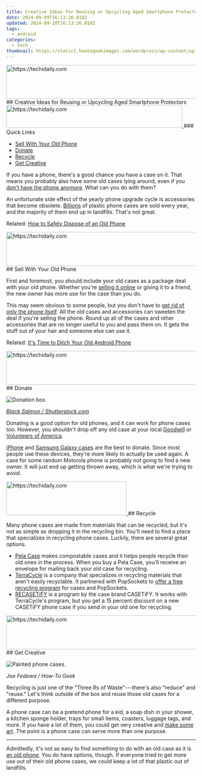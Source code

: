 ```yaml
---
title: Creative Ideas for Reusing or Upcycling Aged Smartphone Protectors
date: 2024-09-09T16:13:26.010Z
updated: 2024-09-10T16:13:26.010Z
tags:
  - android
categories:
  - tech
thumbnail: https://static1.howtogeekimages.com/wordpress/wp-content/uploads/2022/01/Phone-cases.jpg
---
```


<!-- affiliate ads begin -->
<a href="https://unicoeye.pxf.io/c/5597632/2134246/18498" target="_top" id="2134246">
  <img src="//a.impactradius-go.com/display-ad/18498-2134246" border="0" alt="https://techidaily.com" width="728" height="90"/>
</a>
<img height="0" width="0" src="https://unicoeye.pxf.io/i/5597632/2134246/18498" style="position:absolute;visibility:hidden;" border="0" />
<!-- affiliate ads end -->
## Creative Ideas for Reusing or Upcycling Aged Smartphone Protectors

<!-- affiliate ads begin -->
<a href="https://review-au.sjv.io/c/5597632/2098703/14409" target="_top" id="2098703">
  <img src="//a.impactradius-go.com/display-ad/14409-2098703" border="0" alt="https://techidaily.com" width="468" height="60"/>
</a>
<img height="0" width="0" src="https://review-au.sjv.io/i/5597632/2098703/14409" style="position:absolute;visibility:hidden;" border="0" />
<!-- affiliate ads end -->
### Quick Links

* [Sell With Your Old Phone](https://digital-screen-recording.techidaily.com/updated-proactive-planning-harnessing-the-power-of-slack-and-filmora-for-meetings/)
* [Donate](https://instagram-clips.techidaily.com/new-the-new-era-of-authenticity-understanding-the-algorithm-update-for-2024/)
* [Recycle](https://youtube-blog.techidaily.com/tml-techniques-for-youtube-playlist-web-insertion-for-2024/)
* [Get Creative](https://facebook-video-content.techidaily.com/new-find-hidden-fb-watch-video-tile-for-2024/)

 If you have a phone, there's a good chance you have a case on it. That means you probably also have some old cases lying around, even if you [don't have the phone anymore](https://on-screen-recording.techidaily.com/2024-approved-strategies-for-replaying-group-conversations/). What can you do with them?

 An unfortunate side effect of the yearly phone upgrade cycle is accessories that become obsolete. [Billions](https://pebblemag.com/magazine/living/eco-friendly-phone-cases) of plastic phone cases are sold every year, and the majority of them end up in landfills. That's not great.

Related: [How to Safely Dispose of an Old Phone](https://on-screen-recording.techidaily.com/2024-approved-strategies-for-replaying-group-conversations/) 

<!-- affiliate ads begin -->
<a href="https://appsumo.8odi.net/c/5597632/2130873/7443" target="_top" id="2130873">
  <img src="//a.impactradius-go.com/display-ad/7443-2130873" border="0" alt="https://techidaily.com" width="600" height="90"/>
</a>
<img height="0" width="0" src="https://appsumo.8odi.net/i/5597632/2130873/7443" style="position:absolute;visibility:hidden;" border="0" />
<!-- affiliate ads end -->
##  Sell With Your Old Phone

 First and foremost, you should include your old cases as a package deal with your old phone. Whether you're [selling it online](https://sim-unlock.techidaily.com/what-does-enter-puk-code-mean-and-why-did-the-sim-get-puk-blocked-on-oppo-a79-5g-device-by-drfone-android/) or giving it to a friend, the new owner has more use for the case than you do.

 This may seem obvious to some people, but you don't have to [get rid of only the phone itself](https://youtube-video-recordings.techidaily.com/2024-approved-profit-from-youtube-monetize-youtube-shorts-and-boost-your-income/). All the old cases and accessories can sweeten the deal if you're selling the phone. Round up all of the cases and other accessories that are no longer useful to you and pass them on. It gets the stuff out of your hair and someone else can use it.

Related: [It's Time to Ditch Your Old Android Phone](https://youtube-video-recordings.techidaily.com/2024-approved-profit-from-youtube-monetize-youtube-shorts-and-boost-your-income/) 

<!-- affiliate ads begin -->
<a href="https://appsumo.8odi.net/c/5597632/2118324/7443" target="_top" id="2118324">
  <img src="//a.impactradius-go.com/display-ad/7443-2118324" border="0" alt="https://techidaily.com" width="600" height="90"/>
</a>
<img height="0" width="0" src="https://appsumo.8odi.net/i/5597632/2118324/7443" style="position:absolute;visibility:hidden;" border="0" />
<!-- affiliate ads end -->
##  Donate

![Donation box.](https://static1.howtogeekimages.com/wordpress/wp-content/uploads/2022/08/donate.jpg) 

_[Black Salmon / Shutterstock.com](https://www.shutterstock.com/image-photo/donation-concept-woman-holding-donate-box-1022661760)_

 Donating is a good option for old phones, and it can work for phone cases too. However, you shouldn't drop off any old case at your local [Goodwill](https://www.goodwill.org/donate/) or [Volunteers of America](https://www.voa.org/).

[iPhone](https://tiktok-video-recordings.techidaily.com/2024-approved-bringing-anime-characters-to-life-jujutsu-kaisen-for-tiktok/) and [Samsung Galaxy cases](https://desktop-recording.techidaily.com/updated-the-quest-for-video-perfection-debating-between-bandicam-and-camtasia/) are the best to donate. Since most people use these devices, they're more likely to actually be used again. A case for some random Motorola phone is probably not going to find a new owner. It will just end up getting thrown away, which is what we're trying to avoid.

<!-- affiliate ads begin -->
<a href="https://bluettius.sjv.io/c/5597632/2139117/17108" target="_top" id="2139117">
  <img src="//a.impactradius-go.com/display-ad/17108-2139117" border="0" alt="https://techidaily.com" width="320" height="90"/>
</a>
<img height="0" width="0" src="https://bluettius.sjv.io/i/5597632/2139117/17108" style="position:absolute;visibility:hidden;" border="0" />
<!-- affiliate ads end -->
##  Recycle

 Many phone cases are made from materials that can be recycled, but it's not as simple as dropping it in the recycling bin. You'll need to find a place that specializes in recycling phone cases. Luckily, there are several great options.

* [Pela Case](https://pelacase.com/) makes compostable cases and it helps people recycle their old ones in the process. When you buy a Pela Case, you'll receive an envelope for mailing back your old case for recycling.
* [TerraCycle](https://www.terracycle.com/) is a company that specializes in recycling materials that aren't easily recyclable. It partnered with PopSockets to [offer a free recycling program](https://www.terracycle.com/en-US/brigades/popsockets) for cases and PopSockets.
* [RECASETiFY](https://www.casetify.com/sustainability/recasetify) is a program by the case brand CASETiFY. It works with TerraCycle's program, but you get a 15 percent discount on a new CASETiFY phone case if you send in your old one for recycling.

<!-- affiliate ads begin -->
<a href="https://unicoeye.pxf.io/c/5597632/2134230/18498" target="_top" id="2134230">
  <img src="//a.impactradius-go.com/display-ad/18498-2134230" border="0" alt="https://techidaily.com" width="728" height="90"/>
</a>
<img height="0" width="0" src="https://unicoeye.pxf.io/i/5597632/2134230/18498" style="position:absolute;visibility:hidden;" border="0" />
<!-- affiliate ads end -->
##  Get Creative

![Painted phone cases.](https://static1.howtogeekimages.com/wordpress/wp-content/uploads/2022/08/2022-08-12_16-36-37.png) 

_Joe Fedewa / How-To Geek_

 Recycling is just one of the "Three Rs of Waste"---there's also "reduce" and "reuse." Let's think outside of the box and reuse those old cases for a different purpose.

 A phone case can be a pretend phone for a kid, a soap dish in your shower, a kitchen sponge holder, trays for small items, coasters, luggage tags, and more. If you have a lot of them, you could get very creative and [make some art](https://twitter.com/tallshmo/status/1554626972537470977?s=20&t=5Cxbqutrv9A3mtSp%5FBzU4A). The point is a phone case can serve more than one purpose.

---

 Admittedly, it's not as easy to find something to do with an old case as it is [an old phone](https://facebook-video-content.techidaily.com/updated-2024-approved-top-score-facebooks-1-10-music-video-showcase/). You do have options, though. If everyone tried to get more use out of their old phone cases, we could keep a lot of that plastic out of landfills.

<ins class="adsbygoogle"
     style="display:block"
     data-ad-format="autorelaxed"
     data-ad-client="ca-pub-7571918770474297"
     data-ad-slot="1223367746"></ins>



<ins class="adsbygoogle"
     style="display:block"
     data-ad-client="ca-pub-7571918770474297"
     data-ad-slot="8358498916"
     data-ad-format="auto"
     data-full-width-responsive="true"></ins>


